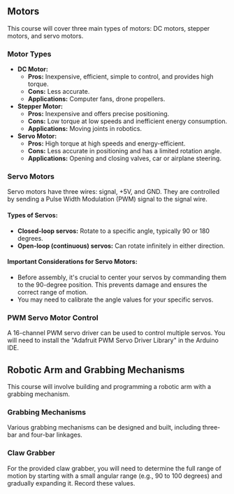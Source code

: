 ## Motors

This course will cover three main types of motors: DC motors, stepper motors, and servo motors.

### Motor Types

* **DC Motor:**
    * **Pros:** Inexpensive, efficient, simple to control, and provides high torque.
    * **Cons:** Less accurate.
    * **Applications:** Computer fans, drone propellers.
* **Stepper Motor:**
    * **Pros:** Inexpensive and offers precise positioning.
    * **Cons:** Low torque at low speeds and inefficient energy consumption.
    * **Applications:** Moving joints in robotics.
* **Servo Motor:**
    * **Pros:** High torque at high speeds and energy-efficient.
    * **Cons:** Less accurate in positioning and has a limited rotation angle.
    * **Applications:** Opening and closing valves, car or airplane steering.

### Servo Motors

Servo motors have three wires: signal, +5V, and GND. They are controlled by sending a Pulse Width Modulation (PWM) signal to the signal wire.

#### Types of Servos:
* **Closed-loop servos:** Rotate to a specific angle, typically 90 or 180 degrees.
* **Open-loop (continuous) servos:** Can rotate infinitely in either direction.

#### Important Considerations for Servo Motors:
* Before assembly, it's crucial to center your servos by commanding them to the 90-degree position. This prevents damage and ensures the correct range of motion.
* You may need to calibrate the angle values for your specific servos.

### PWM Servo Motor Control

A 16-channel PWM servo driver can be used to control multiple servos. You will need to install the "Adafruit PWM Servo Driver Library" in the Arduino IDE.

## Robotic Arm and Grabbing Mechanisms

This course will involve building and programming a robotic arm with a grabbing mechanism.

### Grabbing Mechanisms

Various grabbing mechanisms can be designed and built, including three-bar and four-bar linkages.

### Claw Grabber

For the provided claw grabber, you will need to determine the full range of motion by starting with a small angular range (e.g., 90 to 100 degrees) and gradually expanding it. Record these values.